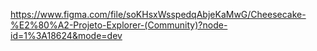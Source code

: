 https://www.figma.com/file/soKHsxWsspedqAbjeKaMwG/Cheesecake-%E2%80%A2-Projeto-Explorer-(Community)?node-id=1%3A18624&mode=dev